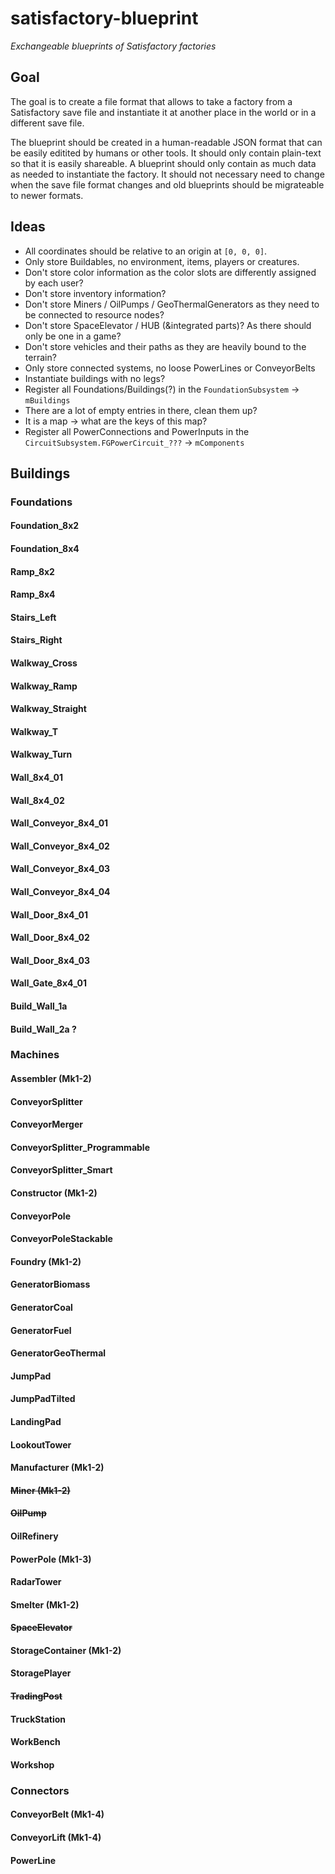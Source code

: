 # satisfactory-blueprint
*Exchangeable blueprints of Satisfactory factories*

## Goal
The goal is to create a file format that allows to take a factory from a Satisfactory save file and instantiate it at another place in the world or in a different save file.

The blueprint should be created in a human-readable JSON format that can be easily editited by humans or other tools. It should only contain plain-text so that it is easily shareable. A blueprint should only contain as much data as needed to instantiate the factory. It should not necessary need to change when the save file format changes and old blueprints should be migrateable to newer formats.

## Ideas
- All coordinates should be relative to an origin at `[0, 0, 0]`. 
- Only store Buildables, no environment, items, players or creatures.
- Don't store color information as the color slots are differently assigned by each user?
- Don't store inventory information? 
- Don't store Miners / OilPumps / GeoThermalGenerators as they need to be connected to resource nodes?
- Don't store SpaceElevator / HUB (&integrated parts)? As there should only be one in a game?
- Don't store vehicles and their paths as they are heavily bound to the terrain?
- Only store connected systems, no loose PowerLines or ConveyorBelts
- Instantiate buildings with no legs?
- Register all Foundations/Buildings(?) in the `FoundationSubsystem` -> `mBuildings`
- There are a lot of empty entries in there, clean them up?
- It is a map -> what are the keys of this map?
- Register all PowerConnections and PowerInputs in the `CircuitSubsystem.FGPowerCircuit_???` -> `mComponents`

## Buildings
### Foundations
#### Foundation_8x2
#### Foundation_8x4
#### Ramp_8x2
#### Ramp_8x4
#### Stairs_Left
#### Stairs_Right
#### Walkway_Cross
#### Walkway_Ramp
#### Walkway_Straight
#### Walkway_T
#### Walkway_Turn
#### Wall_8x4_01
#### Wall_8x4_02
#### Wall_Conveyor_8x4_01
#### Wall_Conveyor_8x4_02
#### Wall_Conveyor_8x4_03
#### Wall_Conveyor_8x4_04
#### Wall_Door_8x4_01
#### Wall_Door_8x4_02
#### Wall_Door_8x4_03
#### Wall_Gate_8x4_01
#### Build_Wall_1a
#### Build_Wall_2a ?
### Machines
#### Assembler (Mk1-2)
#### ConveyorSplitter
#### ConveyorMerger
#### ConveyorSplitter_Programmable
#### ConveyorSplitter_Smart
#### Constructor (Mk1-2)
#### ConveyorPole
#### ConveyorPoleStackable
#### Foundry (Mk1-2)
#### GeneratorBiomass
#### GeneratorCoal
#### GeneratorFuel
#### GeneratorGeoThermal
#### JumpPad
#### JumpPadTilted
#### LandingPad
#### LookoutTower
#### Manufacturer (Mk1-2)
#### ~~Miner (Mk1-2)~~
#### ~~OilPump~~
#### OilRefinery
#### PowerPole (Mk1-3)
#### RadarTower
#### Smelter (Mk1-2)
#### ~~SpaceElevator~~
#### StorageContainer (Mk1-2)
#### StoragePlayer
#### ~~TradingPost~~
#### TruckStation
#### WorkBench
#### Workshop

### Connectors
#### ConveyorBelt (Mk1-4)
#### ConveyorLift (Mk1-4)
#### PowerLine